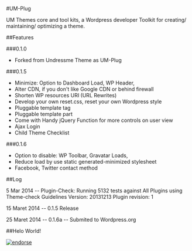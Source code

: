 #UM-Plug

UM Themes core and tool kits, a Wordpress developer Toolkit for creating/ maintaining/ optimizing a theme.

##Features

###0.1.0

  * Forked from Undressme Theme as UM-Plug

###0.1.5

  * Minimize: Option to Dashboard Load, WP Header,
  * Alter CDN, if you don't like Google CDN or behind firewall
  * Shorten WP resources URI (URL Rewrites)
  * Develop your own reset.css, reset your own Wordpress style  
  * Pluggable template tag
  * Pluggable template part
  * Come with Handy jQuery Function for more controls on user view
  * Ajax Login
  * Child Theme Checklist

###0.1.6

  * Option to disable:  WP Toolbar, Gravatar Loads, 
  * Reduce load by use static generated-minimized stylesheet
  * Facebook, Twitter contact method

##Log

5 Mar 2014 -- Plugin-Check: Running 5132 tests against All Plugins using Theme-check Guidelines Version: 20131213 Plugin revision: 1

15 Maret 2014 -- 0.1.5 Release

25 Maret 2014 -- 0.1.6a -- Submited to Wordpress.org 

##Helo World!

[![endorse](https://api.coderwall.com/tacoen/endorsecount.png)](https://coderwall.com/tacoen)
